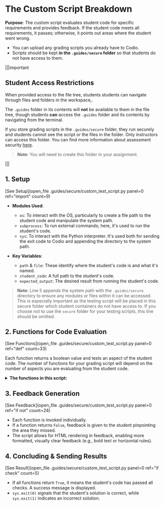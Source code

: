 # The Custom Script Breakdown
**Purpose**: The custom script evaluates student code for specific requirements and provides feedback. If the student code meets all requirements, it passes; otherwise, it points out areas where the student went wrong.

 - You can upload any grading scripts you already have to Codio. 
 - Scripts should be kept **in the `.guides/secure` folder** so that students do not have access to them.

|||important
## Student Access Restrictions

When provided access to the file tree, students students can navigate through files and folders in the workspace,. 

The `.guides` folder in its contents will **not** be available to them in the file tree, though students **can** access the `.guides` folder and its contents by navigating from the terminal.

If you store grading scripts in the `.guides/secure` folder, they run securely and students cannot see the script or the files in the folder. Only instructors can access this folder. You can find more information about assessment security [here](https://docs.codio.com/instructors/authoring/assessments/assessment-security.html#assessment-security).

> **Note**: You will need to create this folder in your assignment.

|||

## 1. Setup

[See Setup](open_file .guides/secure/custom_test_script.py panel=0 ref="import" count=9)

- **Modules Used**:
  - `os`: To interact with the OS, particularly to create a file path to the student code and manipulate the system path.
  - `subprocess`: To run external commands; here, it's used to run the student's code.
  - `sys`: To interact with the Python interpreter. It's used both for sending the exit code to Codio and appending the directory to the system path.

- **Key Variables**:
  - `path` & `file`: These identify where the student's code is and what it's named.
  - `student_code`: A full path to the student's code.
  - `expected_output`: The desired result from running the student's code.

> **Note**: Line 5 appends the system path with the `.guides/secure` directory to ensure any modules or files within it can be accessed. This is especially important as the testing script will be placed in this secure folder which student containers do not have access to. If you choose not to use the `secure` folder for your testing scripts, this line should be omitted.

## 2. Functions for Code Evaluation

[See Functions](open_file .guides/secure/custom_test_script.py panel=0 ref="def" count=33)

Each function returns a boolean value and tests an aspect of the student code. The number of functions for your grading script will depend on the number of aspects you are evaluating from the student code.

<details>
<summary><strong>The functions in this script:</strong></summary>

- `count_prints`: Checks if the student used exactly one `print` statement.
- `check_output`: Compares the student's output to the expected output.
- `count_variables`: Verifies that two variables were used.
- `no_empty_string`: Ensures no empty strings (`""` or `''`) exist in the code.
- `check_concat`: Checks if the student concatenated two strings.

</details>


## 3. Feedback Generation

[See Feedback](open_file .guides/secure/custom_test_script.py panel=0 ref="if not" count=24)

- Each function is invoked individually.
- If a function returns `False`, feedback is given to the student pinpointing the area they missed.
- The script allows for HTML rendering in feedback, enabling more formatted, visually clear feedback (e.g., bold text or horizontal rules).


## 4. Concluding & Sending Results

[See Result](open_file .guides/secure/custom_test_script.py panel=0 ref="if check" count=5)

- If all functions return `True`, it means the student's code has passed all checks. A success message is displayed.
- `sys.exit(0)` signals that the student's solution is correct, while `sys.exit(1)` indicates an incorrect solution.
